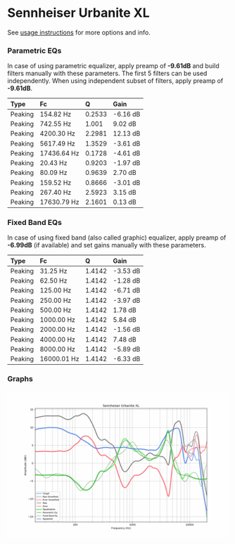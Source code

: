 # Sennheiser Urbanite XL
See [usage instructions](https://github.com/jaakkopasanen/AutoEq#usage) for more options and info.

### Parametric EQs
In case of using parametric equalizer, apply preamp of **-9.61dB** and build filters manually
with these parameters. The first 5 filters can be used independently.
When using independent subset of filters, apply preamp of **-9.61dB**.

| Type    | Fc          |      Q | Gain     |
|:--------|:------------|:-------|:---------|
| Peaking | 154.82 Hz   | 0.2533 | -6.16 dB |
| Peaking | 742.55 Hz   | 1.001  | 9.02 dB  |
| Peaking | 4200.30 Hz  | 2.2981 | 12.13 dB |
| Peaking | 5617.49 Hz  | 1.3529 | -3.61 dB |
| Peaking | 17436.64 Hz | 0.1728 | -4.61 dB |
| Peaking | 20.43 Hz    | 0.9203 | -1.97 dB |
| Peaking | 80.09 Hz    | 0.9639 | 2.70 dB  |
| Peaking | 159.52 Hz   | 0.8666 | -3.01 dB |
| Peaking | 267.40 Hz   | 2.5923 | 3.15 dB  |
| Peaking | 17630.79 Hz | 2.1601 | 0.13 dB  |

### Fixed Band EQs
In case of using fixed band (also called graphic) equalizer, apply preamp of **-6.99dB**
(if available) and set gains manually with these parameters.

| Type    | Fc          |      Q | Gain     |
|:--------|:------------|:-------|:---------|
| Peaking | 31.25 Hz    | 1.4142 | -3.53 dB |
| Peaking | 62.50 Hz    | 1.4142 | -1.28 dB |
| Peaking | 125.00 Hz   | 1.4142 | -6.71 dB |
| Peaking | 250.00 Hz   | 1.4142 | -3.97 dB |
| Peaking | 500.00 Hz   | 1.4142 | 1.78 dB  |
| Peaking | 1000.00 Hz  | 1.4142 | 5.84 dB  |
| Peaking | 2000.00 Hz  | 1.4142 | -1.56 dB |
| Peaking | 4000.00 Hz  | 1.4142 | 7.48 dB  |
| Peaking | 8000.00 Hz  | 1.4142 | -5.89 dB |
| Peaking | 16000.01 Hz | 1.4142 | -6.33 dB |

### Graphs
![](./Sennheiser%20Urbanite%20XL.png)